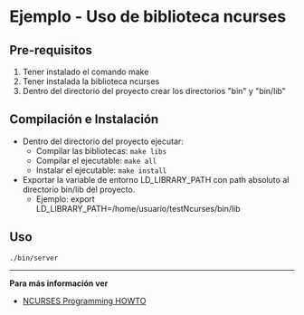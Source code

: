 # Ejemplo - Uso de biblioteca ncurses

## Pre-requisitos

1. Tener instalado el comando make
1. Tener instalada la biblioteca ncurses
1. Dentro del directorio del proyecto crear los directorios "bin" y "bin/lib"

## Compilación e Instalación

* Dentro del directorio del proyecto ejecutar:
  * Compilar las bibliotecas: `make libs`
  * Compilar el ejecutable: `make all`
  * Instalar el ejecutable: `make install`
* Exportar la variable de entorno LD_LIBRARY_PATH con path absoluto al directorio bin/lib del proyecto. 
  * Ejemplo: export LD_LIBRARY_PATH=/home/usuario/testNcurses/bin/lib

## Uso

`./bin/server`

----

**Para más información ver**

* [NCURSES Programming HOWTO](http://www.tldp.org/HOWTO/NCURSES-Programming-HOWTO/index.html)
